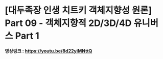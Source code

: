 # [대두족장 인생 치트키 객체지향성 원론] Part 09 - 객체지향적 2D/3D/4D 유니버스 Part 1

**영상링크 : https://youtu.be/8d22yiMNttQ**
